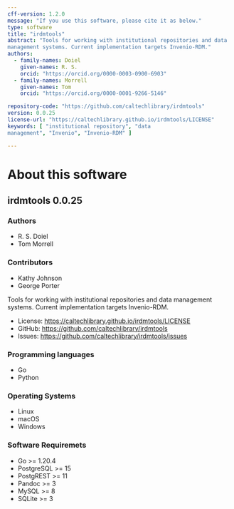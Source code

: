 ```yaml
---
cff-version: 1.2.0
message: "If you use this software, please cite it as below."
type: software
title: "irdmtools"
abstract: "Tools for working with institutional repositories and data
management systems. Current implementation targets Invenio-RDM."
authors:
  - family-names: Doiel
    given-names: R. S.
    orcid: "https://orcid.org/0000-0003-0900-6903"
  - family-names: Morrell
    given-names: Tom
    orcid: "https://orcid.org/0000-0001-9266-5146"

repository-code: "https://github.com/caltechlibrary/irdmtools"
version: 0.0.25
license-url: "https://caltechlibrary.github.io/irdmtools/LICENSE"
keywords: [ "institutional repository", "data
management", "Invenio", "Invenio-RDM" ]

---
```


About this software
===================

## irdmtools 0.0.25

### Authors

- R. S. Doiel
- Tom Morrell

### Contributors

- Kathy Johnson
- George Porter


Tools for working with institutional repositories and data management
systems. Current implementation targets Invenio-RDM.

- License: <https://caltechlibrary.github.io/irdmtools/LICENSE>
- GitHub: <https://github.com/caltechlibrary/irdmtools>
- Issues: <https://github.com/caltechlibrary/irdmtools/issues>


### Programming languages

- Go
- Python

### Operating Systems

- Linux
- macOS
- Windows

### Software Requiremets

- Go &gt;= 1.20.4
- PostgreSQL &gt;= 15
- PostgREST &gt;= 11
- Pandoc &gt;= 3
- MySQL &gt;= 8
- SQLite &gt;= 3
